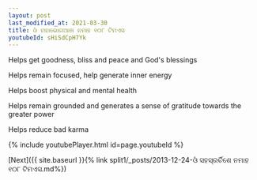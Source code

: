 ```yaml
---
layout: post
last_modified_at: 2021-03-30
title: ଓଁ ମହାଭୋଗଆଞା ନମାହ ୧୦୮ ଟିମଏସ
youtubeId: sHiSdCpH7Yk
---
```

 
 
Helps get goodness, bliss and peace and God's blessings
 
Helps remain focused, help generate inner energy 
 
Helps boost physical and mental health 
 
Helps remain grounded and generates a sense of gratitude towards the greater power 
 
Helps reduce bad karma
 
 
 
 


{% include youtubePlayer.html id=page.youtubeId %}
 
[Next]({{ site.baseurl }}{% link  split1/_posts/2013-12-24-ଓଁ ସହସ୍ରର୍ଚିଶେ ନମାହ ୧୦୮ ଟିମଏସ.md%})
 
